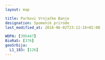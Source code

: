 ```yaml
---
layout: map

title: Parkovi Vrnjačke Banje
designation: Spomenik prirode
last_modified_at: 2018-06-02T23:12:16+02:00

WDPA: [395447]
BioRaS: [376]
geoSrbija:
  L1_183: [126]
---
```

